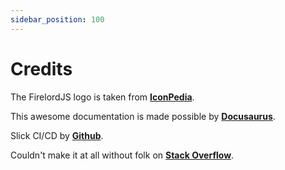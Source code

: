 ```yaml
---
sidebar_position: 100
---
```


# Credits

The FirelordJS logo is taken from **[IconPedia](https://www.iconspedia.com/icon/firelord-ozai-icon-25958.html)**.

This awesome documentation is made possible by **[Docusaurus](https://docusaurus.io/docs)**.

Slick CI/CD by **[Github](https://github.com/)**.

Couldn't make it at all without folk on **[Stack Overflow](https://stackoverflow.com/)**.
